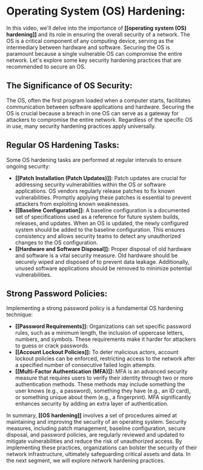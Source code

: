 # Operating System (OS) Hardening:

In this video, we'll delve into the importance of **[[operating system (OS) hardening]]** and its role in ensuring the overall security of a network. The OS is a critical component of any computing device, serving as the intermediary between hardware and software. Securing the OS is paramount because a single vulnerable OS can compromise the entire network. Let's explore some key security hardening practices that are recommended to secure an OS.

## **The Significance of OS Security:**

The OS, often the first program loaded when a computer starts, facilitates communication between software applications and hardware. Securing the OS is crucial because a breach in one OS can serve as a gateway for attackers to compromise the entire network. Regardless of the specific OS in use, many security hardening practices apply universally.

## **Regular OS Hardening Tasks:**

Some OS hardening tasks are performed at regular intervals to ensure ongoing security:
- **[[Patch Installation (Patch Updates)]]:** Patch updates are crucial for addressing security vulnerabilities within the OS or software applications. OS vendors regularly release patches to fix known vulnerabilities. Promptly applying these patches is essential to prevent attackers from exploiting known weaknesses.
- **[[Baseline Configuration]]:** A baseline configuration is a documented set of specifications used as a reference for future system builds, releases, and updates. When an OS is updated, the newly configured system should be added to the baseline configuration. This ensures consistency and allows security teams to detect any unauthorized changes to the OS configuration.
- **[[Hardware and Software Disposal]]:** Proper disposal of old hardware and software is a vital security measure. Old hardware should be securely wiped and disposed of to prevent data leakage. Additionally, unused software applications should be removed to minimize potential vulnerabilities.

## **Strong Password Policies:**

Implementing a strong password policy is a fundamental OS hardening technique:
- **[[Password Requirements]]:** Organizations can set specific password rules, such as a minimum length, the inclusion of uppercase letters, numbers, and symbols. These requirements make it harder for attackers to guess or crack passwords.
- **[[Account Lockout Policies]]:** To deter malicious actors, account lockout policies can be enforced, restricting access to the network after a specified number of consecutive failed login attempts.
- **[[Multi-Factor Authentication (MFA)]]:** MFA is an advanced security measure that requires users to verify their identity through two or more authentication methods. These methods may include something the user knows (e.g., a password), something they have (e.g., an ID card), or something unique about them (e.g., a fingerprint). MFA significantly enhances security by adding an extra layer of authentication.

In summary, **[[OS hardening]]** involves a set of procedures aimed at maintaining and improving the security of an operating system. Security measures, including patch management, baseline configuration, secure disposal, and password policies, are regularly reviewed and updated to mitigate vulnerabilities and reduce the risk of unauthorized access. By implementing these practices, organizations can bolster the security of their network infrastructure, ultimately safeguarding critical assets and data. In the next segment, we will explore network hardening practices.